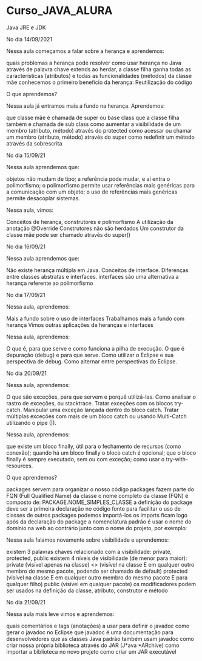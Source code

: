 # Curso_JAVA_ALURA
Java JRE e JDK

No dia 14/09/2021

Nessa aula começamos a falar sobre a herança e aprendemos:

quais problemas a herança pode resolver
como usar herança no Java através de palavra chave extends
ao herdar, a classe filha ganha todas as características (atributos) e todas as funcionalidades (métodos) da classe mãe
conhecemos o primeiro benefício da herança: Reutilização do código

O que aprendemos?

Nessa aula já entramos mais a fundo na herança. Aprendemos:

que classe mãe é chamada de super ou base class
que a classe filha também é chamada de sub class
como aumentar a visibilidade de um membro (atributo, método) através do protected
como acessar ou chamar um membro (atributo, método) através do super
como redefinir um método através da sobrescrita

No dia 15/09/21

Nessa aula aprendemos que:

objetos não mudam de tipo;
a referência pode mudar, e aí entra o polimorfismo;
o polimorfismo permite usar referências mais genéricas para a comunicação com um objeto;
o uso de referências mais genéricas permite desacoplar sistemas.

Nessa aula, vimos:

Conceitos de herança, construtores e polimorfismo
A utilização da anotação @Override
Construtores não são herdados
Um construtor da classe mãe pode ser chamado através do super()

No dia 16/09/21

Nessa aula aprendemos que:

Não existe herança múltipla em Java.
Conceitos de interface.
Diferenças entre classes abstratas e interfaces.
interfaces são uma alternativa a herança referente ao polimorfismo

No dia 17/09/21

Nessa aula, aprendemos:

Mais a fundo sobre o uso de interfaces
Trabalhamos mais a fundo com herança
Vimos outras aplicações de heranças e interfaces

Nessa aula, aprendemos:

O que é, para que serve e como funciona a pilha de execução.
O que é depuração (debug) e para que serve.
Como utilizar o Eclipse e sua perspectiva de debug.
Como alternar entre perspectivas do Eclipse.

No dia 20/09/21

Nessa aula, aprendemos:

O que são exceções, para que servem e porquê utilizá-las.
Como analisar o rastro de exceções, ou stacktrace.
Tratar exceções com os blocos try-catch.
Manipular uma exceção lançada dentro do bloco catch.
Tratar múltiplas exceções com mais de um bloco catch ou usando Multi-Catch utilizando o pipe (|).

Nessa aula, aprendemos:

que existe um bloco finally, útil para o fechamento de recursos (como conexão);
quando há um bloco finally o bloco catch é opcional;
que o bloco finally é sempre executado, sem ou com exceção;
como usar o try-with-resources.

O que aprendemos?

packages servem para organizar o nosso código
packages fazem parte do FQN (Full Qualified Name) da classe
o nome completo da classe (FQN) é composto de: PACKAGE.NOME_SIMPLES_CLASSE
a definição do package deve ser a primeira declaração no código fonte
para facilitar o uso de classes de outros packages podemos importá-los
os imports ficam logo após da declaração do package
a nomenclatura padrão é usar o nome do domínio na web ao contrário junto com o nome do projeto, por exemplo:

Nessa aula falamos novamente sobre visibilidade e aprendemos:

existem 3 palavras chaves relacionado com a visibilidade: private, protected, public
existem 4 níveis de visibilidade (de menor para maior):
private (visível apenas na classe)
<<package private>> (visível na classe E em qualquer outro membro do mesmo pacote, podendo ser chamado de default)
protected (visível na classe E em qualquer outro membro do mesmo pacote E para qualquer filho)
public (visível em qualquer pacote)
os modificadores podem ser usados na definição da classe, atributo, construtor e método

No dia 21/09/21

Nessa aula mais leve vimos e aprendemos:

quais comentários e tags (anotações) a usar para definir o javadoc
como gerar o javadoc no Eclipse
que javadoc é uma documentação para desenvolvedores
que as classes Java padrão também usam javadoc
como criar nossa própria biblioteca através do JAR (J*ava *ARchive)
como importar a biblioteca no novo projeto
como criar um JAR executável
